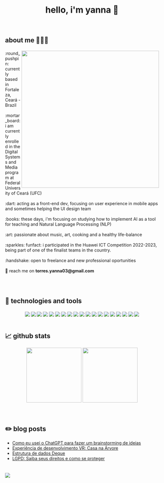 <h1 align="center"> hello, i'm yanna 👋 </h1>

###
<br>

## about me :speech_balloon::woman_technologist:

###

<img align="right" height="450" src="https://i.pinimg.com/736x/06/16/fd/0616fdaa85ecd2346dca6973cd9cc938.jpg"/>

<p align="left">
:round_pushpin: currently based in Fortaleza, Ceará - Brazil
<br><br>
:mortar_board: i am currently enrolled in the Digital Systems and Media program at Federal University of Ceará (UFC)
<br><br>
:dart: acting as a front-end dev, focusing on user experience in mobile apps and sometimes helping the UI design team
<br><br>
:books: these days, i'm focusing on studying how to implement AI as a tool for teaching and Natural Language Processing (NLP)
<br><br>
:art: passionate about music, art, cooking and a healthy life-balance
<br><br>
:sparkles: funfact: i participated in the Huawei ICT Competition 2022-2023, being part of one of the finalist teams in the country.
<br><br>
:handshake: open to freelance and new professional oportunities
<br><br>
📝 reach me on <b>torres.yanna03@gmail.com</b>
</p>

<br clear="both">
<br>

## 🔧 technologies and tools

###

</div>
<div align="center">
  <img src="https://img.shields.io/badge/Android-3DDC84?style=for-the-badge&logo=android&logoColor=white">
  <img src="https://img.shields.io/badge/Flutter-02569B?style=for-the-badge&logo=flutter&logoColor=white">
  <img src="https://img.shields.io/badge/Dart-0175C2?style=for-the-badge&logo=dart&logoColor=white">
  <img src="https://img.shields.io/badge/Firebase-039BE5?style=for-the-badge&logo=Firebase&logoColor=white">
  <img src="https://img.shields.io/badge/JavaScript-323330?style=for-the-badge&logo=javascript&logoColor=F7DF1E">
  <img src="https://img.shields.io/badge/HTML5-E34F26?style=for-the-badge&logo=html5&logoColor=white">
  <img src="https://img.shields.io/badge/CSS3-1572B6?style=for-the-badge&logo=css3&logoColor=white">
  <img src="https://img.shields.io/badge/Python-14354C?style=for-the-badge&logo=python&logoColor=white">
  <img src="https://img.shields.io/badge/unrealengine-%23313131.svg?style=for-the-badge&logo=unrealengine&logoColor=white">
  <img src="https://img.shields.io/badge/Java-ED8B00?style=for-the-badge&logo=openjdk&logoColor=white">
  <img src="https://img.shields.io/badge/Visual_Studio-5C2D91?style=for-the-badge&logo=visual%20studio&logoColor=white">
  <img src="https://img.shields.io/badge/GIT-E44C30?style=for-the-badge&logo=git&logoColor=white">
  <img src="https://img.shields.io/badge/Figma-F24E1E?style=for-the-badge&logo=figma&logoColor=white">
  <img src="https://img.shields.io/badge/Adobe%20Illustrator-FF9A00?style=for-the-badge&logo=adobe%20illustrator&logoColor=white">
  <img src="https://img.shields.io/badge/Adobe%20Photoshop-31A8FF?style=for-the-badge&logo=Adobe%20Photoshop&logoColor=black">
  <img src="https://img.shields.io/badge/Canva-%2300C4CC.svg?&style=for-the-badge&logo=Canva&logoColor=white">
  <img src="https://img.shields.io/badge/blender-%23F5792A.svg?style=for-the-badge&logo=blender&logoColor=white">
  <img src="https://img.shields.io/badge/Notion-000000?style=for-the-badge&logo=notion&logoColor=white">
  <img src="https://img.shields.io/badge/Trello-0052CC?style=for-the-badge&logo=trello&logoColor=white">
</div>

<br>

## 📈 github stats


<div align="center">
<img height="180" src="https://streak-stats.demolab.com?user=yanna-torres&theme=tokyonight&hide_border=true&mode=weekly"/>
<img height="180" src="https://github-readme-stats-ten-mocha-73.vercel.app/api/top-langs/?username=yanna-torres&layout=compact&theme=tokyonight"/>
</div>


###
<br>

## :pencil2: blog posts
<!-- BLOG-POST-LIST:START -->
- [Como eu usei o ChatGPT para fazer um brainstorming de ideias](https://yanna-torres.medium.com/como-eu-usei-o-chatgpt-para-fazer-um-brainstorming-de-ideias-922b17d18758?source=rss-abe243254828------2)
- [Experiência de desenvolvimento VR: Casa na Árvore](https://yanna-torres.medium.com/experi%C3%AAncia-de-desenvolvimento-vr-casa-na-%C3%A1rvore-334774791d9d?source=rss-abe243254828------2)
- [Estrutura de dados Deque](https://yanna-torres.medium.com/estrutura-de-dados-deque-139541f551f2?source=rss-abe243254828------2)
- [LGPD: Saiba seus direitos e como se proteger](https://yanna-torres.medium.com/lgpd-saiba-seus-direitos-e-como-se-proteger-5beda677bfac?source=rss-abe243254828------2)
<!-- BLOG-POST-LIST:END -->

#

![](https://komarev.com/ghpvc/?username=yanna-torres&style=for-the-badge&color=5DC0C7)
